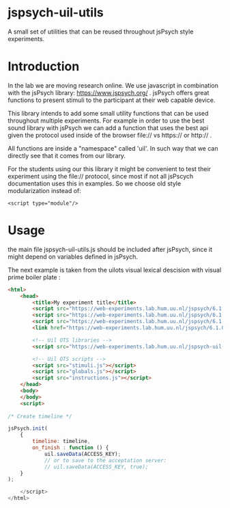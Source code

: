# jspsych-uil-utils
A small set of utilities that can be reused throughout jsPsych style experiments.

# Introduction
In the lab we are moving research online. We use javascript in combination with
the jsPsych library: https://www.jspsych.org/ . jsPsych offers great functions
to present stimuli to the participant at their web capable device.

This library intends to add some small utility functions that can be used
throughout multiple experiments. For example in order to use the best sound
library with jsPsych we can add a function that uses the best api given the
protocol used inside of the browser file:// vs https:// or http:// .

All functions are inside a "namespace" called 'uil'. In such way that we can
directly see that it comes from our library.

For the students using our this library it might be convenient to test their
experiment using the file:// protocol, since most if not all jsPscych
documentation uses this in examples. So we choose old style modularization
instead of:

    <script type="module"/>

# Usage
the main file jspsych-uil-utils.js should be included after jsPsych, since
it might depend on variables defined in jsPsych.

The next example is taken from the uilots visual lexical descision with visual
prime boiler plate :

```html
<html>
    <head>
        <title>My experiment title</title>
        <script src="https://web-experiments.lab.hum.uu.nl/jspsych/6.1.0/jspsych.js"></script>
        <script src="https://web-experiments.lab.hum.uu.nl/jspsych/6.1.0/plugins/jspsych-html-keyboard-response.js"></script>
        <script src="https://web-experiments.lab.hum.uu.nl/jspsych/6.1.0/plugins/jspsych-html-button-response.js"></script>
        <link href="https://web-experiments.lab.hum.uu.nl/jspsych/6.1.0/css/jspsych.css" rel="stylesheet" type="text/css"/>

        <!-- Uil OTS libraries -->
        <script src="https://web-experiments.lab.hum.uu.nl/jspsych-uil-utils/jspsych-uil-utils.js"></script>

        <!-- Uil OTS scripts -->
        <script src="stimuli.js"></script>
        <script src="globals.js"></script>
        <script src="instructions.js"></script>
    </head>
    <body>
    </body>
    <script>
        
/* Create timeline */

jsPsych.init(
    {
        timeline: timeline,
        on_finish : function () {
            uil.saveData(ACCESS_KEY);
            // or to save to the acceptation server:
            // uil.saveData(ACCESS_KEY, true);
    }
);

    </script>
</html>
```
